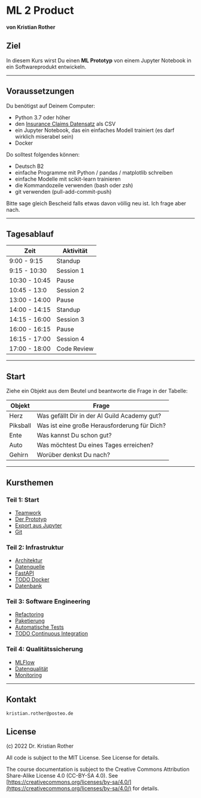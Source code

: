 
# ML 2 Product

**von Kristian Rother**

## Ziel

In diesem Kurs wirst Du einen **ML Prototyp** von einem Jupyter Notebook in ein Softwareprodukt entwickeln.

----

## Voraussetzungen

Du benötigst auf Deinem Computer:

* Python 3.7 oder höher
* den [Insurance Claims Datensatz](https://data.mendeley.com/datasets/vfchtm5y7j/1) als CSV
* ein Jupyter Notebook, das ein einfaches Modell trainiert (es darf wirklich miserabel sein)
* Docker

Do solltest folgendes können:

* Deutsch B2
* einfache Programme mit Python / pandas / matplotlib schreiben
* einfache Modelle mit scikit-learn trainieren
* die Kommandozeile verwenden (bash oder zsh)
* git verwenden (pull-add-commit-push)

Bitte sage gleich Bescheid falls etwas davon völlig neu ist. Ich frage aber nach.

----

## Tagesablauf

| Zeit | Aktivität |
|------|-----------|
| 9:00 - 9:15 | Standup |
| 9:15 - 10:30 | Session 1 |
| 10:30 - 10:45 | Pause |
| 10:45 - 13:0 | Session 2 |
| 13:00 - 14:00 | Pause |
| 14:00 - 14:15 | Standup |
| 14:15 - 16:00 | Session 3 |
| 16:00 - 16:15 | Pause |
| 16:15 - 17:00 | Session 4 |
| 17:00 - 18:00 | Code Review |

----
## Start

Ziehe ein Objekt aus dem Beutel und beantworte die Frage in der Tabelle:

| Objekt | Frage |
|--------|----------|
| Herz     | Was gefällt Dir in der AI Guild Academy gut? |
| Piksball | Was ist eine große Herausforderung für Dich? |
| Ente     | Was kannst Du schon gut? |
| Auto     | Was möchtest Du eines Tages erreichen? |
| Gehirn   | Worüber denkst Du nach? |

----

## Kursthemen

### Teil 1: Start

* [Teamwork](teamwork.md)
* [Der Prototyp](prototyp.md)
* [Export aus Jupyter](jupyter_export.md)
* [Git](git_repo.md)

### Teil 2: Infrastruktur

* [Architektur](architektur.md)
* [Datenquelle](datenquelle.md)
* [FastAPI](fastapi.md)
* [TODO Docker](docker.md)
* [Datenbank](datenbank.md)

### Teil 3: Software Engineering

* [Refactoring](refactoring.md)
* [Paketierung](paketierung.md)
* [Automatische Tests](test.md)
* [TODO Continuous Integration](ci.md)

### Teil 4: Qualitätssicherung

* [MLFlow](mlflow.md)
* [Datenqualität](datenqualitaet.md)
* [Monitoring](monitoring.md)

----

## Kontakt

`kristian.rother@posteo.de`

## License

(c) 2022 Dr. Kristian Rother

All code is subject to the MIT License. See License for details.

The course documentation is subject to the Creative Commons Attribution Share-Alike License 4.0 (CC-BY-SA 4.0).
See [https://creativecommons.org/licenses/by-sa/4.0/](https://creativecommons.org/licenses/by-sa/4.0/) for details.
